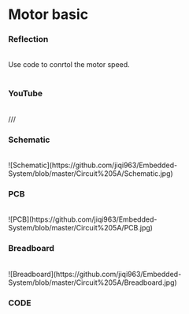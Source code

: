 <h1>Motor basic</h1>
<h3>Reflection </h3>
</br>
Use code to conrtol the motor speed.
</br>
</br>
<h3>YouTube</h3>
</br>
///
</br>
<h3>Schematic</h3>
</br>
![Schematic](https://github.com/jiqi963/Embedded-System/blob/master/Circuit%205A/Schematic.jpg)
</br>
<h3>PCB</h3>
</br>
![PCB](https://github.com/jiqi963/Embedded-System/blob/master/Circuit%205A/PCB.jpg)
</br>
<h3>Breadboard</h3>
</br>
![Breadboard](https://github.com/jiqi963/Embedded-System/blob/master/Circuit%205A/Breadboard.jpg)
</br>
<h3>CODE</h3>